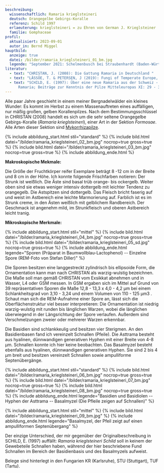 ```yaml
---
beschreibung:
  wissenschaftlich: Ramaria krieglsteineri
  deutsch: Orangegelbe Gebirgs-Koralle
  referenz: Schild 1997
  erlaeuterung: krieglsteineri = zu Ehren von German J. Krieglsteiner
  familie: Gomphaceae
profil:
  aktualisiert: 2023-09-01
  autor_in: Bernd Miggel
hauptbild:
  anzeige: true
  datei: /bilder/ramaria_krieglsteineri_01_bm.jpg
  legende: "September 2021: Schelmenbusch bei Straubenhardt (Baden-Württemberg)"
literatur:
  - text: "CHRISTAN, J. (2008): Die Gattung Ramaria in Deutschland "
  - text: "LÄSSÖE, T. & PETERSEN, J (2019): Fungi of Temperate Europe, Volume 2"
  - text: "SCHILD, E. (1997): Über eine neue Ramaria aus der Schweiz - Studies in
      Ramaria; Beiträge zur Kenntnis der Pilze Mitteleuropas XI: 29 - 32"
---
```

Alle paar Jahre geschieht in einem meiner Bergnadelwälder ein kleines Wunder: Es kommt im Herbst zu einem Massenauftreten eines auffälligen, nur mäßig großen, gelben Korallenpilzes. Nach dem Bestimmungsschlüssel in CHRISTAN (2008) handelt es sich um die sehr seltene Orangegelbe Gebirgs-Koralle (*Ramaria krieglsteineri*), einer Art in der Sektion *Formosae*. Alle Arten dieser Sektion sind [Mykorrhizapilze](<Mykorrhiza "Glossar">).

{% include abbildung_start.html stil="standard" %}
{% include bild.html datei="/bilder/ramaria_krieglsteineri_02_bm.jpg" nocrop=true gross=true %}
{% include bild.html datei="/bilder/ramaria_krieglsteineri_03_bm.jpg" nocrop=true gross=true %}
{% include abbildung_ende.html %}

**Makroskopische Mekmale:**

Die Größe der Fruchtkörper reifer Exemplare beträgt 8 -12 cm in der Breite und 8 cm in der Höhe. Ich konnte folgende Frischfarben notieren: Der Strunk ist weißlich. Die Äste sind basal trüb orange- bis ockergelb. Weiter oben sind sie etwas weniger intensiv dottergelb mit leichter Tendenz zu orangegelb. Die Astspitzen sind dottergelb. Das Fleisch bricht faserig auf und weist im Astbereich eine leichte Marmorierung auf. Farblich ist es im Strunk creme, in den Ästen weißlich mit gelblichem Randbereich. Der Geschmack ist angenehm mild, im Strunkfleisch und oberen Astbereich leicht tranig.

**Mikroskopische Merkmale:**

{% include abbildung_start.html stil="mittel" %}
{% include bild.html datei="/bilder/ramaria_krieglsteineri_04_bm.jpg" nocrop=true gross=true %}
{% include bild.html datei="/bilder/ramaria_krieglsteineri_05_sd.jpg" nocrop=true gross=true %}
{% include abbildung_ende.html legende="Sporen (Präparat in Baumwollblau-Lactophenol) -- Einzelne Spore (REM-Foto von Stefan Diller)" %}

Die Sporen besitzen eine langgestreckt zylindrisch bis ellipsoide Form, die Ornamentation kann man nach CHRISTAN als warzig-wulstig bezeichnen. Die Maße soll man gemäß CHRISTAN vom Exsikkat abnehmen und in Wasser, L4 oder GSM messen. In GSM ergaben sich im Mittel auf Grund von 39 repräsentativen Sporen die Maße 12,8 - 13,3 x 4,0 - 4,2 µm bei einem Schlankheitsgrad von 3,10 - 3,24 und einem Volumen von 110 - 125 µm3 . Schaut man sich die REM-Aufnahme einer Spore an, lässt sich die Oberflächenstruktur viel besser interpretieren: Die Ornamentation ist niedrig warzig-wulstig mit runden bis länglichen Warzen, wobei die länglichen überwiegend in der Längsrichtung der Spore verlaufen. Außerdem sind Verschmelzungen zweier oder mehrerer Warzen erkennbar.

Die Basidien sind schlankkeulig und besitzen vier Sterigmen. An den Basidienbasen fand ich vereinzelt Schnallen (Pfeile). Die Asttrama besteht aus hyalinen, dünnwandigen generativen Hyphen mit einer Breite von 4-8 µm. Schnallen konnte ich hier keine beobachten. Das Basalmyzel besteht ebenfalls aus hyalinen, dünnwandigen generativen Hyphen. Sie sind 2 bis 4 µm breit und besitzen vereinzelt Schnallen sowie ampulliforme Septenübergänge.

{% include abbildung_start.html stil="standard" %}
{% include bild.html datei="/bilder/ramaria_krieglsteineri_06_bm.jpg" nocrop=true gross=true %}
{% include bild.html datei="/bilder/ramaria_krieglsteineri_07_bm.jpg" nocrop=true gross=true %}
{% include bild.html datei="/bilder/ramaria_krieglsteineri_08_bm.jpg" nocrop=true gross=true %}
{% include abbildung_ende.html legende="Basidien und Basidiolen -- Hyphen der Asttrama -- Basalmyzel (Die Pfleile zeigen auf Schnallen)" %}

{% include abbildung_start.html stil="mittel" %}
{% include bild.html datei="/bilder/ramaria_krieglsteineri_09_bm.jpg" %}
{% include abbildung_ende.html legende="Basalmyzel, der Pfeil zeigt auf einen ampulliformen Septenübergang" %}

Der einzige Unterschied, der mir gegenüber der Originalbeschreibung in SCHILD, E. (1997) auffällt: *Ramaria krieglsteineri Schild* soll in keinem der Gewebeteile Schnallen haben, während der hier beschriebene Fund Schnallen im Bereich der Basidienbasis und des Basalmyzels aufweist.

Belege sind hinterlegt in den Fungarien KR (Karlsruhe), STU (Stuttgart), TUF (Tartu).